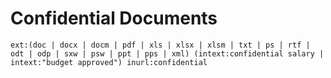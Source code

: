 # Confidential Documents

```
ext:(doc | docx | docm | pdf | xls | xlsx | xlsm | txt | ps | rtf | odt | odp | sxw | psw | ppt | pps | xml) (intext:confidential salary | intext:"budget approved") inurl:confidential
```